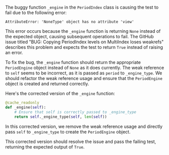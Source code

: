 The buggy function `_engine` in the `PeriodIndex` class is causing the test to fail due to the following error:
```
AttributeError: 'NoneType' object has no attribute 'view'
```
This error occurs because the `_engine` function is returning `None` instead of the expected object, causing subsequent operations to fail. The GitHub issue titled "BUG: Copying PeriodIndex levels on MultiIndex loses weakrefs" describes this problem and expects the test to return `True` instead of raising an error.

To fix the bug, the `_engine` function should return the appropriate `PeriodEngine` object instead of `None` as it does currently. The weak reference to `self` seems to be incorrect, as it is passed as `period` to `_engine_type`. We should refactor the weak reference usage and ensure that the `PeriodEngine` object is created and returned correctly.

Here's the corrected version of the `_engine` function:
```python
@cache_readonly
def _engine(self):
    # Ensure that self is correctly passed to _engine_type
    return self._engine_type(self, len(self))
```
In this corrected version, we remove the weak reference usage and directly pass `self` to `_engine_type` to create the `PeriodEngine` object.

This corrected version should resolve the issue and pass the failing test, returning the expected output of `True`.